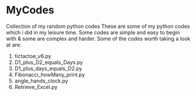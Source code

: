 # MyCodes
Collection of my random python codes
These are some of my python codes which i did in my leisure time.
Some codes are simple and easy to begin with & some are complex and harder. 
Some of the codes worth taking a look at are:
1) tictactoe_v6.py
2) D1_plus_D2_equals_Days.py
3) D1_plus_days_equals_D2.py
4) Fibonacci_howMany_print.py
5) angle_hands_clock.py
6) Retrieve_Excel.py
